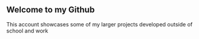 ## Welcome to my Github
This account showcases some of my larger projects developed outside of school and work
